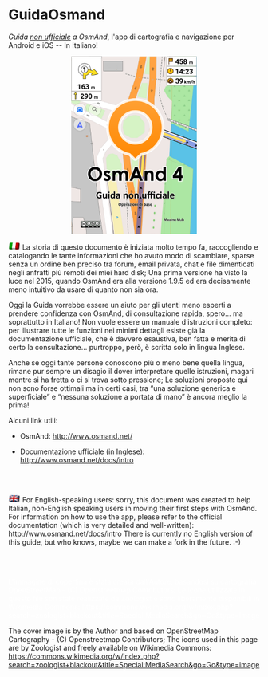 # GuidaOsmand
_Guida <u>non ufficiale</u> a OsmAnd_, l'app di cartografia e navigazione per Android e iOS -- In Italiano!

<p align="center">
<img src="pub/Frontespizio_864x1222.png" alt="Copertina" width="50%"/>
</p>

<p>
<img src="pub/Blackout-Italy.png" alt="Italiano" width="24">   La storia di questo documento è iniziata molto tempo fa, raccogliendo e catalogando le tante informazioni che ho avuto modo di
scambiare, sparse senza un ordine ben preciso tra forum, email privata, chat e file dimenticati negli anfratti più
remoti dei miei hard disk; Una prima versione ha visto la luce nel 2015, quando OsmAnd era alla versione 1.9.5 ed
era decisamente meno intuitivo da usare di quanto non sia ora.

Oggi la Guida vorrebbe essere un aiuto per gli utenti meno esperti a prendere confidenza con OsmAnd, di
consultazione rapida, spero... ma soprattutto in Italiano!
Non vuole essere un manuale d’istruzioni completo: per illustrare tutte le funzioni nei minimi dettagli esiste già la
documentazione ufficiale, che è davvero esaustiva, ben fatta e merita di certo la consultazione... purtroppo, però, è
scritta solo in lingua Inglese.

Anche se oggi tante persone conoscono più o meno bene quella lingua, rimane pur sempre un disagio il
dover interpretare quelle istruzioni, magari mentre si ha fretta o ci si trova sotto pressione; Le soluzioni proposte qui non sono forse ottimali ma in certi casi, tra “una soluzione generica e superficiale” e “nessuna soluzione a portata di mano” è ancora meglio la prima!



Alcuni link utili:

  - OsmAnd: http://www.osmand.net/
  
  - Documentazione ufficiale (in Inglese): http://www.osmand.net/docs/intro
</p>

<br/>
<br/>

<p>
<img src="pub/Blackout-United_Kingdom.png" alt="Italiano" width="24">   For English-speaking users: sorry, this document was created to help Italian, non-English speaking users in moving their first steps with OsmAnd. For information on how to use the app, please refer to the official documentation (which is very detailed and well-written): http://www.osmand.net/docs/intro
There is currently no English version of this guide, but who knows, maybe we can make a fork in the future. :-)
</p>

<br/>
<br/>

<p>
<span style="color:#fff; font-size: 2;">
L'immagine di copertina è stata creata dall'Autore, basandosi su cartografia OpenStreetMap - (C) Openstreetmap Contributors;
Le icone utilizzate in questo file son state realizzate da Zoologist e sono liberamente disponibili in Wikimedia Commons: https://commons.wikimedia.org/w/index.php?search=zoologist+blackout&title=Special:MediaSearch&go=Go&type=image


The cover image is by the Author and based on OpenStreetMap Cartography - (C) Openstreetmap Contributors;
The icons used in this page are by Zoologist and freely available on Wikimedia Commons: https://commons.wikimedia.org/w/index.php?search=zoologist+blackout&title=Special:MediaSearch&go=Go&type=image
</span>
</p>

